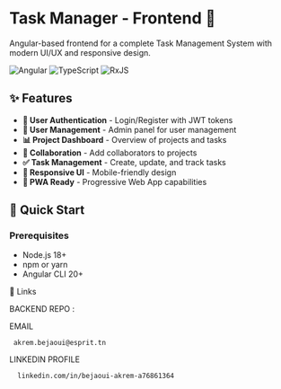 # Task Manager - Frontend 🎯

Angular-based frontend for a complete Task Management System with modern UI/UX and responsive design.

![Angular](https://img.shields.io/badge/Angular-20-DD0031?style=for-the-badge&logo=angular&logoColor=white)
![TypeScript](https://img.shields.io/badge/TypeScript-5.3-3178C6?style=for-the-badge&logo=typescript&logoColor=white)
![RxJS](https://img.shields.io/badge/RxJS-7.8-B7178C?style=for-the-badge&logo=reactivex&logoColor=white)

## ✨ Features

- **🔐 User Authentication** - Login/Register with JWT tokens
- **👥 User Management** - Admin panel for user management
- **📊 Project Dashboard** - Overview of projects and tasks
- **🤝 Collaboration** - Add collaborators to projects
- **✅ Task Management** - Create, update, and track tasks
- **🎨 Responsive UI** - Mobile-friendly design
- **📱 PWA Ready** - Progressive Web App capabilities

## 🚀 Quick Start

### Prerequisites
- Node.js 18+ 
- npm or yarn
- Angular CLI 20+

🔗 Links



BACKEND REPO : 

EMAIL
    
     
     akrem.bejaoui@esprit.tn


     
LINKEDIN PROFILE
      
      
      linkedin.com/in/bejaoui-akrem-a76861364 




